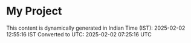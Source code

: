 # My Project

This content is dynamically generated in Indian Time (IST): 2025-02-02 12:55:16 IST
Converted to UTC: 2025-02-02 07:25:16 UTC
